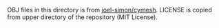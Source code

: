 OBJ files in this directory is from [joel-simon/cymesh](https://github.com/joel-simon/cymesh). LICENSE is copied from upper directory of the repository (MIT License).
